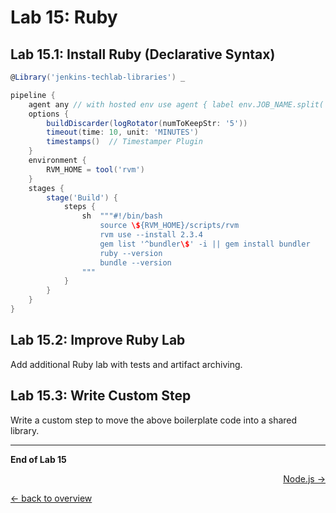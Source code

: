 Lab 15: Ruby
============

Lab 15.1: Install Ruby (Declarative Syntax)
-------------------------------------------

```groovy
@Library('jenkins-techlab-libraries') _

pipeline {
    agent any // with hosted env use agent { label env.JOB_NAME.split('/')[0] }
    options {
        buildDiscarder(logRotator(numToKeepStr: '5'))
        timeout(time: 10, unit: 'MINUTES')
        timestamps()  // Timestamper Plugin
    }
    environment {
        RVM_HOME = tool('rvm')
    }
    stages {
        stage('Build') {
            steps {
                sh  """#!/bin/bash
                    source \${RVM_HOME}/scripts/rvm
                    rvm use --install 2.3.4
                    gem list '^bundler\$' -i || gem install bundler
                    ruby --version
                    bundle --version
                """
            }
        }
    }
}
```

Lab 15.2: Improve Ruby Lab
--------------------------

Add additional Ruby lab with tests and artifact archiving.

Lab 15.3: Write Custom Step
---------------------------

Write a custom step to move the above boilerplate code
into a shared library.

---

**End of Lab 15**

<p width="100px" align="right"><a href="16_nodejs.md">Node.js →</a></p>

[← back to overview](../README.md)
